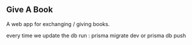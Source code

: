 ## Give A Book

A web app for exchanging / giving books.

every time we update the db run : prisma migrate dev or prisma db push
